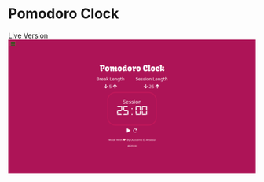 # Pomodoro Clock
[Live Version](https://elarous.github.io/pomodoro_fcc/)
![Screenshot of the project](screenshot.png)
